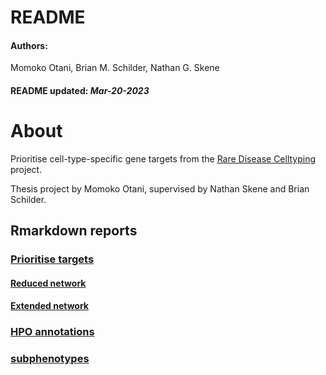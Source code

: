 README
================
<h4>  
Authors:  
</h4>  
Momoko Otani, Brian M. Schilder, Nathan G. Skene
<h4>  
README updated: <i>Mar-20-2023</i>  
</h4>

# About

Prioritise cell-type-specific gene targets from the [Rare Disease
Celltyping](https://neurogenomics.github.io/rare_disease_celltyping_apps/home/)
project.

Thesis project by Momoko Otani, supervised by Nathan Skene and Brian
Schilder.

## Rmarkdown reports

### [Prioritise targets](https://neurogenomics.github.io/RareDiseasePrioritisation/reports/prioritise_targets)

#### [Reduced network](https://neurogenomics.github.io/RareDiseasePrioritisation/reports/top_targets_network.html)

#### [Extended network](https://neurogenomics.github.io/RareDiseasePrioritisation/reports/all_targets_network.html)

### [HPO annotations](https://neurogenomics.github.io/RareDiseasePrioritisation/reports/HPO_annotations)

### [subphenotypes](https://neurogenomics.github.io/RareDiseasePrioritisation/reports/subphenotypes)

